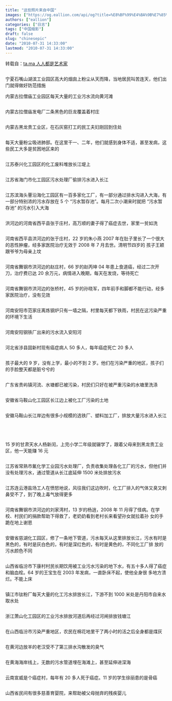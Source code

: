```yaml
---
title: "这些照片来自中国"
images: ["https://og.eallion.com/api/og?title=%E8%BF%99%E4%BA%9B%E7%85%A7%E7%89%87%E6%9D%A5%E8%87%AA%E4%B8%AD%E5%9B%BD"]
authors: ["eallion"]
categories: ["日志"]
tags: ["中国缩影"]
draft: false
slug: "chinesepic"
date: "2010-07-31 14:33:00"
lastmod: "2010-07-31 14:33:00"
---
```


转载自：[ta.ma 人人都是艺术家](https://ta.md/1193/)
<div>
    <p><img src="https://dulei.si/files/43d29e24c3ba141bcd8474eec12bc9ea.jpg" alt=""></p>
    <p > 宁夏石嘴山湖滨工业园区高大的烟囱上粉尘从天而降，当地居民叫苦连天，他们出门就得做好防范措施 <span></span> <img
            src="https://dulei.si/files/aee308f87e0afbd9489b79b67b3ae1b7.jpg" alt=""></p>
    <p > 内蒙古拉僧庙工业园区每天大量的工业污水流向黄河滩 </p>
    <p><img src="https://dulei.si/files/d5745301461341770941c76d0969e69f.jpg" alt=""></p>
    <p > 内蒙古拉僧庙发电厂二条黑色的巨龙覆盖着村庄 </p>
    <p><img src="https://dulei.si/files/4e233cbb33622b2066a9f88449e88800.jpg" alt=""></p>
    <p > 内蒙古黑龙贵工业区，在石灰窑打工的民工夫妇刚回到住处 </p>
    <p><img src="https://dulei.si/files/a1408ee0ed53591d2c49eef1ee159ee4.jpg" alt=""></p>
    <p > 每天大量粉尘吸进肺部。在这里干一、二年，他们就感到身体不适，甚至发病，这些民工大多是贫困地区来的 </p>
    <p><img src="https://dulei.si/files/1a82fdc5f004916ea8cd459b8c1798ee.jpg" alt=""></p>
    <p > 江苏泰兴化工园区的化工废料堆放长江堤上 </p>
    <p><img src="https://dulei.si/files/4c8e969a2b6a00dc61cae49c6a145614.jpg" alt=""></p>
    <p > 江苏省海门市化工园区污水处理厂偷排污水进入长江 </p>
    <p><img src="https://dulei.si/files/a3dc326f462a9dad8a2ce332688e7af5.jpg" alt=""></p>
    <p > 江苏滨海头罾沿海化工园区有一百多家化工厂，有一部分通过排水沟进入大海，有一部分特别浓的污水存放在 5 个 “污水暂存池”。每月二次小潮来时就把 “污水暂存池” 的污水引入大海 </p>
    <p><img src="https://dulei.si/files/b61ebf03252a016ee60d890c5f6f0031.jpg" alt=""></p>
    <p > 洪河边的河南省西平县张于庄村，高万顺的妻子得了癌症去世，家里一贫如洗 </p>
    <p><img src="https://dulei.si/files/fb81db37887dd097097298b11594fcf4.jpg" alt=""></p>
    <p > 河南省西平县洪河边的张于庄村，22 岁的朱小燕 2007 年在肚子里长了一个很大的恶性肿瘤，经多家医院治疗无效于 2008 年 7 月去世。清明节四岁的 孩子王颖跟爷爷为母亲上坟 </p>
    <p><img src="https://dulei.si/files/4282eb440d0a6cd44dbd1ffdac82e1b3.jpg" alt=""></p>
    <p > 河南省舞钢市洪河边的赵庄村，66 岁的赵丙坤 04 年患上食道癌，经过二次开刀，治疗费已达 20 余万元，病情进入晚期，每天在发烧，等待死亡 </p>
    <p><img src="https://dulei.si/files/9aa9f06fbb26b08af4b11f63fd1f6a1c.jpg" alt=""></p>
    <p > 河南省舞钢市洪河边的张桥村，45 岁的孙晓军，四年前手和脚都不能行动，经多家医院治疗，没有见效 </p>
    <p><img src="https://dulei.si/files/c776f4e8175d7d87571a16afa229b105.jpg" alt=""></p>
    <p > 河南安阳市范家庄离炼钢炉只有一墙之隔，村里每天都下铁雨，村民在这污染严重的环境下生活 </p>
    <p><img src="https://dulei.si/files/3a6c5f02a9e39acabe19638f1becf54e.jpg" alt=""></p>
    <p > 河南安阳钢铁厂出来的污水流入安阳河 </p>
    <p><img src="https://dulei.si/files/8d46d01922fac7002b11148f0ea995cf.jpg" alt=""></p>
    <p > 河北省涉县固新村现有癌症病人 50 多人，每年癌症死亡 20 多人 </p>
    <p><img src="https://dulei.si/files/0d27e459782e81e97d055dc4acd70dab.jpg" alt=""></p>
    <p > 孩子最大的 9 岁，没有上学，最小的不到 2 岁。他们在污染严重的地区，孩子们的手脸整天都是脏兮兮的 </p>
    <p><img src="https://dulei.si/files/a4ce0aec82dae23a3db61c98d747fed3.jpg" alt=""></p>
    <p > 广东省贵屿镇河流、水塘都已被污染，村民们只好在被严重污染的水塘里洗涤 </p>
    <p><img src="https://dulei.si/files/bfd86c5a15a5ecf407516d0254826e22.jpg" alt=""></p>
    <p > 安徽省马鞍山化工园区长江边上被化工厂污染的土地 </p>
    <p><img src="https://dulei.si/files/370759d4af4999eb2515705489011c9b.jpg" alt=""></p>
    <p > 安徽马鞍山长江岸边有很多小规模的选铁厂、塑料加工厂，排放大量污水进入长江 </p>
    <p><img src="https://dulei.si/files/5e9e8fa5e46602d7c18cf01b2dc7919b.jpg" alt=""></p>
    <p><img src="https://dulei.si/files/10cbeb043d639162392d1c1b46a01843.jpg" alt=""></p>
    <p><img src="https://dulei.si/files/2ff596e92b1256ed4ce5410f5a6ce0ee.jpg" alt=""></p>
    <p><img src="https://dulei.si/files/781e7d4eb0bb2f71e0d376203a45b1bd.jpg" alt=""></p>
    <p>15 岁的甘肃天水人杨新闰，上完小学二年级就辍学了，跟着父母来到黑龙贵工业区，他一天能赚 16 元 </p>
    <p><img src="https://dulei.si/files/b00203a4a881eb92a044cbe1808ed474.jpg" alt=""></p>
    <p > 江苏省常熟市氟化学工业园污水处理厂，负责收集处理各化工厂的污水，但他们并没有处理污水，通过管道从长江底延伸 1500 米处排放污水 </p>
    <p><img src="https://dulei.si/files/5f1d798f2565b256b0af0f705f65c61d.jpg" alt=""></p>
    <p > 江苏连云港盐场工人在愤怒地说，风往我们这边吹时，化工厂排入的气体又臭又刺鼻受不了，到了晚上毒气放得更多 </p>
    <p><img src="https://dulei.si/files/ebd53b96f378556ae432d0cf927c5143.jpg" alt=""></p>
    <p > 河南省舞钢市洪河边的刘家湾村，13 岁的杨逍，2008 年 11 月得了怪病。在学校、村民们的捐款帮助下得救了，老奶奶看到老村长来看望孙女就拉着孙 女的手跪在地上谢恩 </p>
    <p><img src="https://dulei.si/files/c631fa1a1721282da1816a6675a6e1b0.jpg" alt=""></p>
    <p > 安徽省慈湖化工园区，修了一条地下管道，污水每天从这里排放长江，污水有时是黑色的，有时是灰白色的，有时是深红色的，有时是黄色的，不同化工厂排 放的污水颜色不同 </p>
    <p><img src="https://dulei.si/files/6f9c6de883aebe0fbf32a7ad817cfda4.jpg" alt=""></p>
    <p > 山西省临汾市下康村村民长期饮用被工业污水污染的地下水，有五十多人得了癌症和脑血栓。64 岁的王宝生在 2003 年发病，一直卧床不起，使他全身很 多地方溃烂。不能上床 </p>
    <p><img src="https://dulei.si/files/d33ea560a34c4498664fb9f9a2eee67f.jpg" alt=""></p>
    <p > 镇江市钛粉厂每天大量的化工污水排放长江，下游不到 1000 米处是丹阳市自来水取水处 </p>
    <p><img src="https://dulei.si/files/169b3e6edfd3f62b0202b260771ef862.jpg" alt=""></p>
    <p > 浙江萧山化工园区的工业污水排放河道后再经过河闸排放钱塘江 </p>
    <p><img src="https://dulei.si/files/a84484d66b37f11c339deed12ed7c738.jpg" alt=""></p>
    <p > 在山西临汾市污染严重地区，农民在棉花地里干了两小时的活之后全身都是煤灰 </p>
    <p><img src="https://dulei.si/files/7c2edf7fbd08319601023a0681f678eb.jpg" alt=""></p>
    <p > 在黄河边放羊的老汉受不了第三排水沟散发的臭气 </p>
    <p><img src="https://dulei.si/files/e16c739e00b020b1ea2ff98dc1f6dc4a.jpg" alt=""></p>
    <p > 在黄海海岸线上，无数的污水管道埋在海滩上，甚至延伸进深海 </p>
    <p><img src="https://dulei.si/files/d654b4fe357609ef324c0732ed48cbc5.jpg" alt=""></p>
    <p > 云南宣威是个癌症村，每年有 20 多人死于癌症。11 岁的学生徐丽患的是骨癌 </p>
    <p><img src="https://dulei.si/files/ea52ad276b3e7dc86478ce134047b6ee.jpg" alt=""></p>
    <p > 山西省民间有很多慈善育婴院，来帮助被父母抛弃的残疾婴儿 </p>
</div>
